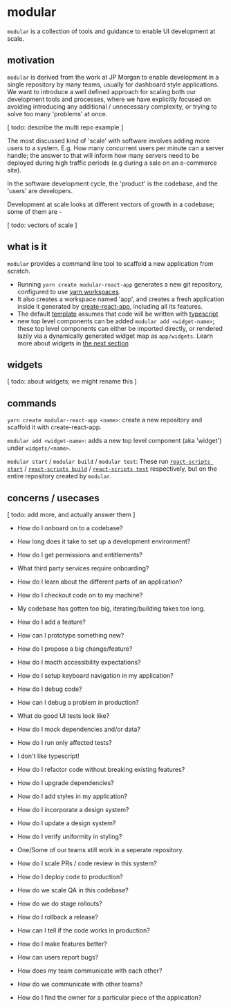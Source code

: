 # modular

`modular` is a collection of tools and guidance to enable UI development at
scale.

## motivation

`modular` is derived from the work at JP Morgan to enable development in a
single repository by many teams, usually for dashboard style applications. We
want to introduce a well defined approach for scaling both our development tools
and processes, where we have explicitly focused on avoiding introducing any
additional / unnecessary complexity, or trying to solve too many 'problems' at
once.

[ todo: describe the multi repo example ]

The most discussed kind of 'scale' with software involves adding more users to a
system. E.g. How many concurrent users per minute can a server handle; the
answer to that will inform how many servers need to be deployed during high
traffic periods (e.g during a sale on an e-commerce site).

In the software development cycle, the 'product' is the codebase, and the
'users' are developers.

Development at scale looks at different vectors of growth in a codebase; some of
them are -

[ todo: vectors of scale ]

## what is it

`modular` provides a command line tool to scaffold a new application from
scratch.

- Running `yarn create modular-react-app` generates a new git repository,
  configured to use
  [yarn workspaces](https://classic.yarnpkg.com/en/docs/workspaces/).
- It also creates a workspace named 'app', and creates a fresh application
  inside it generated by [create-react-app](https://create-react-app.dev/),
  including all its features.
- The default [template](https://create-react-app.dev/docs/custom-templates/)
  assumes that code will be written with
  [typescript](https://www.typescriptlang.org/)
- new top level components can be added `modular add <widget-name>`; these top
  level components can either be imported directly, or rendered lazily via a
  dynamically generated widget map as `app/widgets`. Learn more about widgets in
  [the next section](#widgets)

## widgets

[ todo: about widgets; we might rename this ]

## commands

`yarn create modular-react-app <name>`: create a new repository and scaffold it
with create-react-app.

`modular add <widget-name>`: adds a new top level component (aka 'widget') under
`widgets/<name>`.

`modular start` / `modular build` / `modular test`: These run
[`react-scripts start`](https://create-react-app.dev/docs/getting-started#npm-start-or-yarn-start)
/ [`react-scripts build`](https://create-react-app.dev/docs/production-build) /
[`react-scripts test`](https://create-react-app.dev/docs/running-tests)
respectively, but on the entire repository created by `modular`.

## concerns / usecases

[ todo: add more, and actually answer them ]

- How do I onboard on to a codebase?
- How long does it take to set up a development environment?
- How do I get permissions and entitlements?
- What third party services require onboarding?

- How do I learn about the different parts of an application?

- How do I checkout code on to my machine?
- My codebase has gotten too big, iterating/building takes too long.

- How do I add a feature?
- How can I prototype something new?
- How do I propose a big change/feature?

- How do I macth accessibility expectations?
- How do I setup keyboard navigation in my application?

- How do I debug code?
- How can I debug a problem in production?

- What do good UI tests look like?
- How do I mock dependencies and/or data?
- How do I run only affected tests?

- I don't like typescript!
- How do I refactor code without breaking existing features?
- How do I upgrade dependencies?

- How do I add styles in my application?
- How do I incorporate a design system?
- How do I update a design system?
- How do I verify uniformity in styling?

- One/Some of our teams still work in a seperate repository.
- How do I scale PRs / code review in this system?

- How do I deploy code to production?
- How do we scale QA in this codebase?
- How do we do stage rollouts?
- How do I rollback a release?

- How can I tell if the code works in production?
- How do I make features better?

- How can users report bugs?

- How does my team communicate with each other?
- How do we communicate with other teams?
- How do I find the owner for a particular piece of the application?
